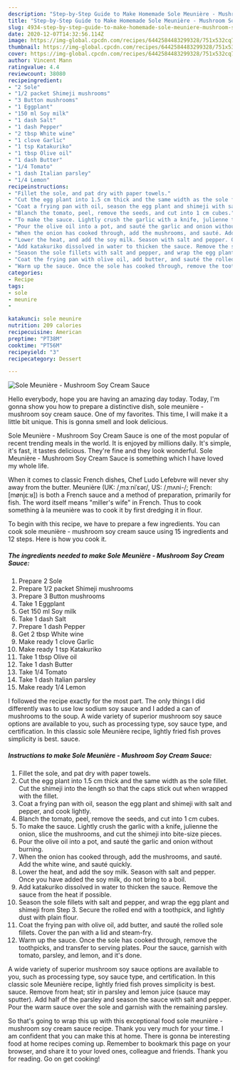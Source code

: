```yaml
---
description: "Step-by-Step Guide to Make Homemade Sole Meunière - Mushroom Soy Cream Sauce"
title: "Step-by-Step Guide to Make Homemade Sole Meunière - Mushroom Soy Cream Sauce"
slug: 4934-step-by-step-guide-to-make-homemade-sole-meuniere-mushroom-soy-cream-sauce
date: 2020-12-07T14:32:56.114Z
image: https://img-global.cpcdn.com/recipes/6442584483299328/751x532cq70/sole-meuniere-mushroom-soy-cream-sauce-recipe-main-photo.jpg
thumbnail: https://img-global.cpcdn.com/recipes/6442584483299328/751x532cq70/sole-meuniere-mushroom-soy-cream-sauce-recipe-main-photo.jpg
cover: https://img-global.cpcdn.com/recipes/6442584483299328/751x532cq70/sole-meuniere-mushroom-soy-cream-sauce-recipe-main-photo.jpg
author: Vincent Mann
ratingvalue: 4.4
reviewcount: 38080
recipeingredient:
- "2 Sole"
- "1/2 packet Shimeji mushrooms"
- "3 Button mushrooms"
- "1 Eggplant"
- "150 ml Soy milk"
- "1 dash Salt"
- "1 dash Pepper"
- "2 tbsp White wine"
- "1 clove Garlic"
- "1 tsp Katakuriko"
- "1 tbsp Olive oil"
- "1 dash Butter"
- "1/4 Tomato"
- "1 dash Italian parsley"
- "1/4 Lemon"
recipeinstructions:
- "Fillet the sole, and pat dry with paper towels."
- "Cut the egg plant into 1.5 cm thick and the same width as the sole fillet. Cut the shimeji into the length so that the caps stick out when wrapped with the fillet."
- "Coat a frying pan with oil, season the egg plant and shimeji with salt and pepper, and cook lightly."
- "Blanch the tomato, peel, remove the seeds, and cut into 1 cm cubes."
- "To make the sauce. Lightly crush the garlic with a knife, julienne the onion, slice the mushrooms, and cut the shimeji into bite-size pieces."
- "Pour the olive oil into a pot, and sauté the garlic and onion without burning."
- "When the onion has cooked through, add the mushrooms, and sauté. Add the white wine, and sauté quickly."
- "Lower the heat, and add the soy milk. Season with salt and pepper. Once you have added the soy milk, do not bring to a boil."
- "Add katakuriko dissolved in water to thicken the sauce. Remove the sauce from the heat if possible."
- "Season the sole fillets with salt and pepper, and wrap the egg plant and shimeji from Step 3. Secure the rolled end with a toothpick, and lightly dust with plain flour."
- "Coat the frying pan with olive oil, add butter, and sauté the rolled sole fillets. Cover the pan with a lid and steam-fry."
- "Warm up the sauce. Once the sole has cooked through, remove the toothpicks, and transfer to serving plates. Pour the sauce, garnish with tomato, parsley, and lemon, and it&#39;s done."
categories:
- Recipe
tags:
- sole
- meunire
- 

katakunci: sole meunire  
nutrition: 209 calories
recipecuisine: American
preptime: "PT38M"
cooktime: "PT56M"
recipeyield: "3"
recipecategory: Dessert

---
```



![Sole Meunière - Mushroom Soy Cream Sauce](https://img-global.cpcdn.com/recipes/6442584483299328/751x532cq70/sole-meuniere-mushroom-soy-cream-sauce-recipe-main-photo.jpg)

Hello everybody, hope you are having an amazing day today. Today, I'm gonna show you how to prepare a distinctive dish, sole meunière - mushroom soy cream sauce. One of my favorites. This time, I will make it a little bit unique. This is gonna smell and look delicious.

Sole Meunière - Mushroom Soy Cream Sauce is one of the most popular of recent trending meals in the world. It is enjoyed by millions daily. It's simple, it's fast, it tastes delicious. They're fine and they look wonderful. Sole Meunière - Mushroom Soy Cream Sauce is something which I have loved my whole life.

When it comes to classic French dishes, Chef Ludo Lefebvre will never shy away from the butter. Meunière (UK: /ˌmɜːniˈɛər/, US: /ˌmʌni-/; French: [mønjɛːʁ]) is both a French sauce and a method of preparation, primarily for fish. The word itself means &#34;miller&#39;s wife&#34; in French. Thus to cook something à la meunière was to cook it by first dredging it in flour.


To begin with this recipe, we have to prepare a few ingredients. You can cook sole meunière - mushroom soy cream sauce using 15 ingredients and 12 steps. Here is how you cook it.

<!--inarticleads1-->

##### The ingredients needed to make Sole Meunière - Mushroom Soy Cream Sauce:

1. Prepare 2 Sole
1. Prepare 1/2 packet Shimeji mushrooms
1. Prepare 3 Button mushrooms
1. Take 1 Eggplant
1. Get 150 ml Soy milk
1. Take 1 dash Salt
1. Prepare 1 dash Pepper
1. Get 2 tbsp White wine
1. Make ready 1 clove Garlic
1. Make ready 1 tsp Katakuriko
1. Take 1 tbsp Olive oil
1. Take 1 dash Butter
1. Take 1/4 Tomato
1. Take 1 dash Italian parsley
1. Make ready 1/4 Lemon


I followed the recipe exactly for the most part. The only things I did differently was to use low sodium soy sauce and I added a can of mushrooms to the soup. A wide variety of superior mushroom soy sauce options are available to you, such as processing type, soy sauce type, and certification. In this classic sole Meunière recipe, lightly fried fish proves simplicity is best. sauce. 

<!--inarticleads2-->

##### Instructions to make Sole Meunière - Mushroom Soy Cream Sauce:

1. Fillet the sole, and pat dry with paper towels.
1. Cut the egg plant into 1.5 cm thick and the same width as the sole fillet. Cut the shimeji into the length so that the caps stick out when wrapped with the fillet.
1. Coat a frying pan with oil, season the egg plant and shimeji with salt and pepper, and cook lightly.
1. Blanch the tomato, peel, remove the seeds, and cut into 1 cm cubes.
1. To make the sauce. Lightly crush the garlic with a knife, julienne the onion, slice the mushrooms, and cut the shimeji into bite-size pieces.
1. Pour the olive oil into a pot, and sauté the garlic and onion without burning.
1. When the onion has cooked through, add the mushrooms, and sauté. Add the white wine, and sauté quickly.
1. Lower the heat, and add the soy milk. Season with salt and pepper. Once you have added the soy milk, do not bring to a boil.
1. Add katakuriko dissolved in water to thicken the sauce. Remove the sauce from the heat if possible.
1. Season the sole fillets with salt and pepper, and wrap the egg plant and shimeji from Step 3. Secure the rolled end with a toothpick, and lightly dust with plain flour.
1. Coat the frying pan with olive oil, add butter, and sauté the rolled sole fillets. Cover the pan with a lid and steam-fry.
1. Warm up the sauce. Once the sole has cooked through, remove the toothpicks, and transfer to serving plates. Pour the sauce, garnish with tomato, parsley, and lemon, and it&#39;s done.


A wide variety of superior mushroom soy sauce options are available to you, such as processing type, soy sauce type, and certification. In this classic sole Meunière recipe, lightly fried fish proves simplicity is best. sauce. Remove from heat; stir in parsley and lemon juice (sauce may sputter). Add half of the parsley and season the sauce with salt and pepper. Pour the warm sauce over the sole and garnish with the remaining parsley. 

So that's going to wrap this up with this exceptional food sole meunière - mushroom soy cream sauce recipe. Thank you very much for your time. I am confident that you can make this at home. There is gonna be interesting food at home recipes coming up. Remember to bookmark this page on your browser, and share it to your loved ones, colleague and friends. Thank you for reading. Go on get cooking!
